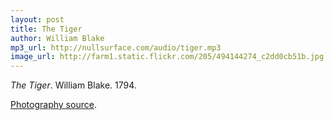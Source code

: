```yaml
---
layout: post
title: The Tiger
author: William Blake
mp3_url: http://nullsurface.com/audio/tiger.mp3
image_url: http://farm1.static.flickr.com/205/494144274_c2dd0cb51b.jpg
---
```


_The Tiger_.  William Blake.  1794.

[Photography source](http://www.flickr.com/photos/tambako/494144274/).